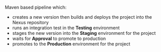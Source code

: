 Maven based pipeline which:

* creates a new version then builds and deploys the project into the Nexus repository
* runs an integration test in the **Testing** environment
* stages the new version into the **Staging** environment for the project
* waits for **Approval** to promote to production
* promotes to the **Production** environment for the project
